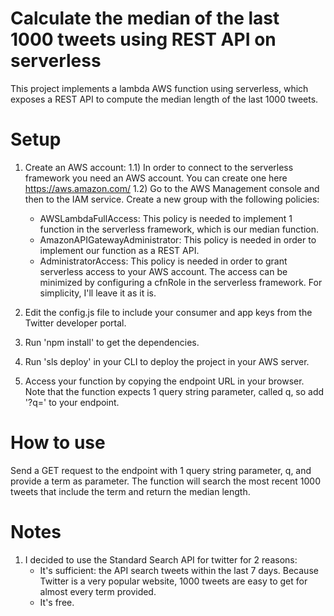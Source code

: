 # Calculate the median of the last 1000 tweets using REST API on serverless

This project implements a lambda AWS function using serverless, which exposes a REST API to compute the median length of the last 1000 tweets.

# Setup

1) Create an AWS account: 
  1.1) In order to connect to the serverless framework you need an AWS account. You can create one here https://aws.amazon.com/
  1.2) Go to the AWS Management console and then to the IAM service. Create a new group with the following policies:
      - AWSLambdaFullAccess: This policy is needed to implement 1 function in the serverless framework, which is our median function.
      - AmazonAPIGatewayAdministrator: This policy is needed in order to implement our function as a REST API.
      - AdministratorAccess: This policy is needed in order to grant serverless access to your AWS account. The access can be minimized by         configuring a cfnRole in the serverless framework. For simplicity, I'll leave it as it is.
      
2) Edit the config.js file to include your consumer and app keys from the Twitter developer portal.
3) Run 'npm install' to get the dependencies.
4) Run 'sls deploy' in your CLI to deploy the project in your AWS server.
5) Access your function by copying the endpoint URL in your browser. 
   Note that the function expects 1 query string parameter, called q, so add '?q=<term>' to your endpoint.
  
# How to use

Send a GET request to the endpoint with 1 query string parameter, q, and provide a term as parameter. The function will search the most recent 1000 tweets that include the term and return the median length.

# Notes

1) I decided to use the Standard Search API for twitter for 2 reasons:
    - It's sufficient: the API search tweets within the last 7 days. Because Twitter is a very popular website, 1000 tweets are easy to get       for almost every term provided.
    - It's free.




